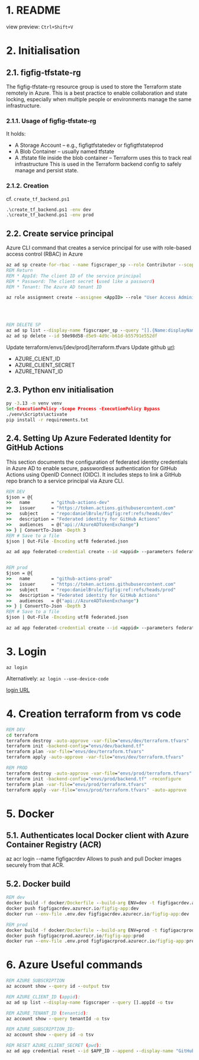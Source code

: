 # 1. README
view preview: 
`Ctrl+Shift+V`

# 2. Initialisation 
## 2.1.  figfig-tfstate-rg
The figfig-tfstate-rg resource group is used to store the Terraform state remotely in Azure. This is a best practice to enable collaboration and state locking, especially when multiple people or environments manage the same infrastructure.

### 2.1.1. Usage of figfig-tfstate-rg
It holds:
* A Storage Account – e.g., figfigtfstatedev or figfigtfstateprod
* A Blob Container – usually named tfstate
* A .tfstate file inside the blob container – Terraform uses this to track real infrastructure
This is used in the Terraform backend config to safely manage and persist state.

### 2.1.2. Creation
cf. `create_tf_backend.ps1`
```cmd
.\create_tf_backend.ps1 -env dev
.\create_tf_backend.ps1 -env prod
```

## 2.2. Create service principal 
Azure CLI command that creates a service principal for use with role-based access control (RBAC) in Azure
```cmd
az ad sp create-for-rbac --name figscraper_sp --role Contributor --scopes /subscriptions/051a6d90-968b-4010-896c-8bdb26a892d0
REM Return
REM * AppId: The client ID of the service principal
REM * Password: The client secret (used like a password)
REM * Tenant: The Azure AD tenant ID

az role assignment create --assignee <AppID> --role "User Access Administrator" --scope /subscriptions/051a6d90-968b-4010-896c-8bdb26a892d0
  
  
  

REM DELETE SP
az ad sp list --display-name figscraper_sp --query "[].{Name:displayName, AppId:appId, ObjectId:objectId}" -o table
az ad sp delete --id 50e98d58-d5e9-4d9c-b61d-b55791e552df
```

Update terraform/envs/[dev/prod]/terraform.tfvars
Update github [url](https://github.com/danielBrule/figfig/settings/secrets/actions):
* AZURE_CLIENT_ID
* AZURE_CLIENT_SECRET
* AZURE_TENANT_ID


## 2.3. Python env initialisation 
```cmd
py -3.13 -m venv venv
Set-ExecutionPolicy -Scope Process -ExecutionPolicy Bypass
./venv\Scripts\activate
pip install -r requirements.txt
```


## 2.4. Setting Up Azure Federated Identity for GitHub Actions

This section documents the configuration of federated identity credentials in Azure AD to enable secure, passwordless authentication for GitHub Actions using OpenID Connect (OIDC). It includes steps to link a GitHub repo branch to a service principal via Azure CLI.

```cmd
REM DEV
$json = @{
>>   name        = "github-actions-dev"
>>   issuer      = "https://token.actions.githubusercontent.com"
>>   subject     = "repo:danielBrule/figfig:ref:refs/heads/dev"
>>   description = "Federated identity for GitHub Actions"
>>   audiences   = @("api://AzureADTokenExchange")
>> } | ConvertTo-Json -Depth 3
REM # Save to a file
$json | Out-File -Encoding utf8 federated.json

az ad app federated-credential create --id <appid> --parameters federated.json


REM prod
$json = @{
>>   name        = "github-actions-prod"
>>   issuer      = "https://token.actions.githubusercontent.com"
>>   subject     = "repo:danielBrule/figfig:ref:refs/heads/prod"
>>   description = "Federated identity for GitHub Actions"
>>   audiences   = @("api://AzureADTokenExchange")
>> } | ConvertTo-Json -Depth 3
REM # Save to a file
$json | Out-File -Encoding utf8 federated.json

az ad app federated-credential create --id <appid> --parameters federated.json


```


# 3. Login
```az login ```

Alternatively: 
```az login --use-device-code```

[login URL](https://microsoft.com/devicelogin)


# 4. Creation terraform from vs code 

```cmd
REM DEV
cd terraform
terraform destroy -auto-approve -var-file="envs/dev/terraform.tfvars"
terraform init -backend-config="envs/dev/backend.tf"
terraform plan -var-file="envs/dev/terraform.tfvars"
terraform apply -auto-approve -var-file="envs/dev/terraform.tfvars" 

REM PROD
terraform destroy -auto-approve -var-file="envs/prod/terraform.tfvars"
terraform init -backend-config="envs/prod/backend.tf" -reconfigure
terraform plan -var-file="envs/prod/terraform.tfvars"
terraform apply -var-file="envs/prod/terraform.tfvars" -auto-approve
```



# 5. Docker 

## 5.1. Authenticates local Docker client with Azure Container Registry (ACR)
az acr login --name figfigacrdev
Allows to push and pull Docker images securely from that ACR.



## 5.2. Docker build 

```cmd
REM dev
docker build -f docker/Dockerfile --build-arg ENV=dev -t figfigacrdev.azurecr.io/figfig-app:dev .
docker push figfigacrdev.azurecr.io/figfig-app:dev
docker run --env-file .env.dev figfigacrdev.azurecr.io/figfig-app:dev

REM prod
docker build -f docker/Dockerfile --build-arg ENV=prod -t figfigacrprod.azurecr.io/figfig-app:prod .
docker push figfigacrprod.azurecr.io/figfig-app:prod
docker run --env-file .env.prod figfigacrprod.azurecr.io/figfig-app:prod
```

# 6. Azure Useful commands 

```cmd
REM AZURE SUBSCRIPTION 
az account show --query id --output tsv

REM AZURE_CLIENT_ID (appid): 
az ad sp list --display-name figscraper --query [].appId -o tsv

REM AZURE_TENANT_ID (tenantid):
az account show --query tenantId -o tsv

REM AZURE_SUBSCRIPTION_ID: 
az account show --query id -o tsv

REM RESET AZURE_CLIENT_SECRET (pwd): 
az ad app credential reset --id $APP_ID --append --display-name "GitHub Actions Secret" --years 1

```